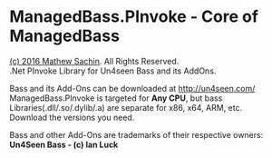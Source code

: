 # ManagedBass.PInvoke - Core of ManagedBass
[(c) 2016 Mathew Sachin](LICENSE.md). All Rights Reserved.  
.Net PInvoke Library for Un4seen Bass and its AddOns.

Bass and its Add-Ons can be downloaded at http://un4seen.com/  
ManagedBass.PInvoke is targeted for **Any CPU**, but bass Libraries(.dll/.so/.dylib/.a) are separate for x86, x64, ARM, etc.  
Download the versions you need.

Bass and other Add-Ons are trademarks of their respective owners: **Un4Seen Bass - (c) Ian Luck**